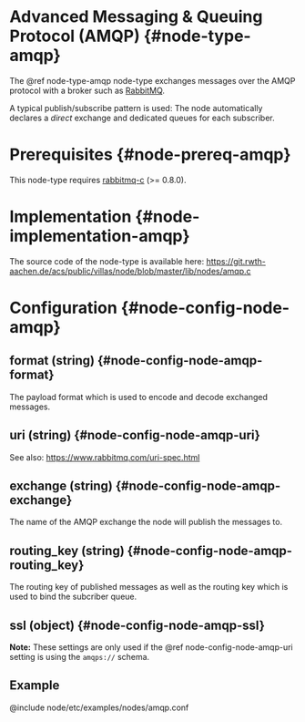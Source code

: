 # Advanced Messaging & Queuing Protocol (AMQP) {#node-type-amqp}

The @ref node-type-amqp node-type exchanges messages over the AMQP protocol with a broker such as [RabbitMQ](https://www.rabbitmq.com).

A typical publish/subscribe pattern is used:
The node automatically declares a _direct_ exchange and dedicated queues for each subscriber.

# Prerequisites {#node-prereq-amqp}

This node-type requires [rabbitmq-c](https://github.com/alanxz/rabbitmq-c) (>= 0.8.0).

# Implementation {#node-implementation-amqp}

The source code of the node-type is available here:
https://git.rwth-aachen.de/acs/public/villas/node/blob/master/lib/nodes/amqp.c

# Configuration {#node-config-node-amqp}

## format (string) {#node-config-node-amqp-format}

The payload format which is used to encode and decode exchanged messages.

## uri (string) {#node-config-node-amqp-uri}

See also: https://www.rabbitmq.com/uri-spec.html

## exchange (string) {#node-config-node-amqp-exchange}

The name of the AMQP exchange the node will publish the messages to.

## routing_key (string) {#node-config-node-amqp-routing_key}

The routing key of published messages as well as the routing key which is used to bind the subcriber queue.

## ssl (object) {#node-config-node-amqp-ssl}

**Note:** These settings are only used if the @ref node-config-node-amqp-uri setting is using the `amqps://` schema.

## Example

@include node/etc/examples/nodes/amqp.conf
